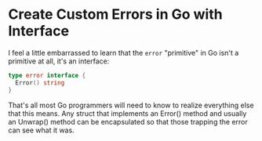 # Create Custom Errors in Go with Interface

I feel a little embarrassed to learn that the `error` "primitive" in Go
isn't a primitive at all, it's an interface:

```go
type error interface {
  Error() string
}
```

That's all most Go programmers will need to know to realize everything
else that this means. Any struct that implements an Error() method and
usually an Unwrap() method can be encapsulated so that those trapping
the error can see what it was.
